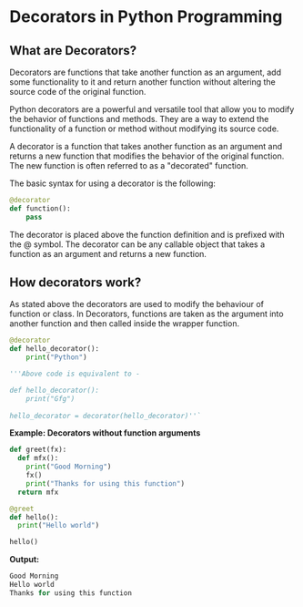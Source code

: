 # Decorators in Python Programming

## What are Decorators?

Decorators are functions that take another function as an argument, add some functionality to it and return another function without altering the source code of the original function.

Python decorators are a powerful and versatile tool that allow you to modify the behavior of functions and methods. They are a way to extend the functionality of a function or method without modifying its source code.

A decorator is a function that takes another function as an argument and returns a new function that modifies the behavior of the original function. The new function is often referred to as a "decorated" function.

The basic syntax for using a decorator is the following:

```python
@decorator
def function():
    pass
```

The decorator is placed above the function definition and is prefixed with the @ symbol. The decorator can be any callable object that takes a function as an argument and returns a new function.

## How decorators work?

As stated above the decorators are used to modify the behaviour of function or class. In Decorators, functions are taken as the argument into another function and then called inside the wrapper function.

```python
@decorator
def hello_decorator():
    print("Python")

'''Above code is equivalent to -

def hello_decorator():
    print("Gfg")
    
hello_decorator = decorator(hello_decorator)''`
```

**Example: Decorators without function arguments**

```python
def greet(fx):
  def mfx():
    print("Good Morning")
    fx()
    print("Thanks for using this function")
  return mfx

@greet
def hello():
  print("Hello world")

hello()
```

**Output:**

```python
Good Morning
Hello world
Thanks for using this function
```